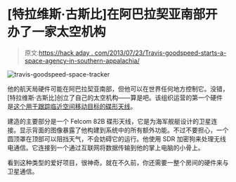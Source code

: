# [特拉维斯·古斯比]在阿巴拉契亚南部开办了一家太空机构

> 原文:[https://hack aday . com/2013/07/23/Travis-goodspeed-starts-a-space-agency-in-southern-appalachia/](https://hackaday.com/2013/07/23/travis-goodspeed-starts-a-space-agency-in-southern-appalachia/)

![travis-goodspeed-space-tracker](../Images/dd4d46a7f5b951f7e30ebdf75b5d9c69.png)

他的航天局硬件可能在阿巴拉契亚南部，但他可以在世界任何地方控制它。没错，[特拉维斯·古斯比]创立了自己的太空机构——算是吧。该组织运营的第一个硬件是[这个用于跟踪临近空间移动目标的碟形天线](http://travisgoodspeed.blogspot.com/2013/07/hillbilly-tracking-of-low-earth-orbit.html)。

建造的主要部分是一个 Felcom 82B 碟形天线，它是为海军舰艇设计的卫星连接。显示背面的图像暴露了他构建到系统中的所有额外功能。不过不要担心，一个圆顶罩在顶部可以阻挡天气，不会妨碍它的运行。他使用 SDR 加密狗来处理无线电通信。它连接到一个通过互联网将数据传输到他的掌上电脑的小骨上。

看到这种类型的爱好项目，很神奇。就在不久前，你还需要一整个房间的硬件来与卫星通信。